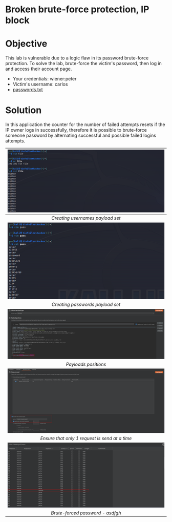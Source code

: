 # Broken brute-force protection, IP block
# Objective
This lab is vulnerable due to a logic flaw in its password brute-force protection. To solve the lab, brute-force the victim's password, then log in and access their account page.
- Your credentials: wiener:peter
- Victim's username: carlos
- [passwords.txt](https://portswigger.net/web-security/authentication/auth-lab-passwords) 

# Solution
In this application the counter for the number of failed attempts resets if the IP owner logs in successfully, therefore it is possible to brute-force someone password by alternating successful and possible failed logins attempts.

|![](Images/image-25.png)|
|:--:| 
| *Creating usernames payload set* |
|![](Images/image-21.png)|
| *Creating passwords payload set* |
|![](Images/image-22.png)|
| *Payloads positions* |
|![](Images/image-23.png)|
| *Ensure that only 1 request is send at a time* |
|![](Images/image-24.png)|
| *Brute-forced password - asdfgh* |
